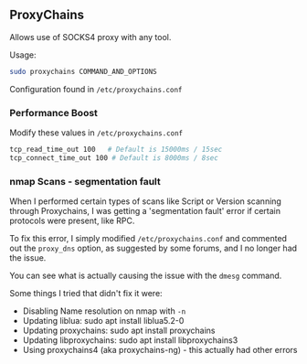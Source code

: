 ## ProxyChains

Allows use of SOCKS4 proxy with any tool.

Usage:

```bash
sudo proxychains COMMAND_AND_OPTIONS
```

Configuration found in `/etc/proxychains.conf`

### Performance Boost

Modify these values in `/etc/proxychains.conf`

```bash
tcp_read_time_out 100	# Default is 15000ms / 15sec
tcp_connect_time_out 100 # Default is 8000ms / 8sec
```

### nmap Scans - segmentation fault

When I performed certain types of scans like Script or Version scanning through Proxychains, I was getting a 'segmentation fault' error if certain protocols were present, like RPC.  

To fix this error, I simply modified `/etc/proxychains.conf` and commented out the `proxy_dns` option, as suggested by some forums, and I no longer had the issue.  

You can see what is actually causing the issue with the `dmesg` command.

Some things I tried that didn't fix it were:

- Disabling Name resolution on nmap with `-n`
- Updating liblua:  sudo apt install liblua5.2-0
- Updating proxychains:  sudo apt install proxychains
- Updating libproxychains:  sudo apt install libproxychains3
- Using proxychains4 (aka proxychains-ng) - this actually had other errors